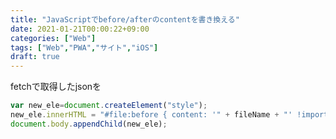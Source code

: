 ```yaml
---
title: "JavaScriptでbefore/afterのcontentを書き換える"
date: 2021-01-21T00:00:22+09:00
categories: ["Web"]
tags: ["Web","PWA","サイト","iOS"]
draft: true
---
```


fetchで取得したjsonを

```js
var new_ele=document.createElement("style");
new_ele.innerHTML = "#file:before { content: '" + fileName + "' !important }";
document.body.appendChild(new_ele);
```


